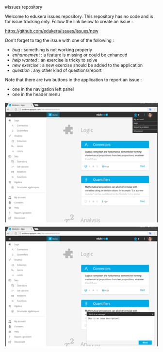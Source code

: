 #Issues repository

Welcome to edukera issues repository. This repository has no code and is for issue tracking only. Follow the link below to create an issue :

https://github.com/edukera/issues/issues/new

Don't forget to tag the issue with one of the following :
* *bug* : something is not working properly
* *enhancement* : a feature is missing or could be enhanced
* *help wanted* : an exercise is tricky to solve
* *new exercise* : a new exercise should be added to the application
* *question* : any other kind of questions/report

Note that there are two buttons in the application to report an issue :
* one in the navigation left panel
* one in the header menu

<p align="center">
  <img src="Screenshot from 2016-09-13 16-23-50.png" width="650"/>
  <img src="Screenshot from 2016-09-13 16-48-14.png" width="650"/>
</p>
